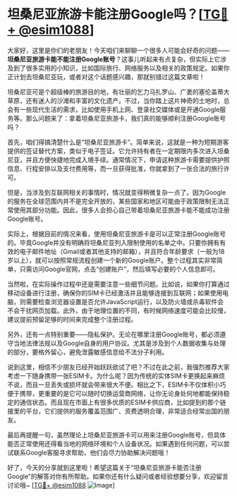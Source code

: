 # 坦桑尼亚旅游卡能注册Google吗？[[TG💪+ @esim1088](https://t.me/s/esim1088)]

大家好，这里是你们的老朋友！今天咱们来聊聊一个很多人可能会好奇的问题——**坦桑尼亚旅游卡能不能注册Google账号**？这事儿听起来有点复杂，但实际上它涉及到了很多实用的小知识，比如国际旅行、网络服务以及相关的政策规定。如果你正计划去坦桑尼亚玩，或者对这个话题感兴趣，那就别错过这篇文章啦！

坦桑尼亚可是个超级棒的旅游目的地，有壮丽的乞力马扎罗山、广袤的塞伦盖蒂大草原，还有迷人的沙滩和丰富的文化遗产。不过，当你踏上这片神奇的土地时，总会有一些现代生活的需求，比如使用手机上网、登录社交媒体或是开通Google服务等。那么问题来了：拿着坦桑尼亚旅游卡，我们真的能够顺利注册Google账号吗？

首先，咱们得搞清楚什么是“坦桑尼亚旅游卡”。简单来说，这就是一种为短期游客提供的签证替代方案，类似于电子签证。它允许持有者在一定期限内多次进入坦桑尼亚，并且方便快捷地完成入境手续。通常情况下，申请这种旅游卡需要提供护照信息、行程安排以及支付费用等，而一旦获得批准，你就拿到了一张合法的旅行许可。

但是，当涉及到互联网相关的事情时，情况就变得稍微复杂一点了。因为Google的服务在全球范围内并不是完全开放的，某些国家和地区可能由于政策限制无法正常使用其部分功能。因此，很多人会担心自己带着坦桑尼亚旅游卡能不能成功注册Google账号。

实际上，根据目前的情况来看，使用坦桑尼亚旅游卡是可以正常注册Google账号的。毕竟Google并没有明确将坦桑尼亚列入限制使用的名单之中。只要你拥有有效的电子邮件地址（Gmail或者其他支持的邮箱），并且符合年龄要求（一般为18岁以上），就可以按照常规流程创建一个新的Google账户。整个过程其实非常简单，只需访问Google官网，点击“创建账户”，然后填写必要的个人信息即可。

当然啦，在实际操作过程中还是需要注意一些细节问题。比如说，如果你打算通过移动设备进行注册，确保你的SIM卡已经激活并且能够连接到互联网；如果使用电脑，则需要检查浏览器设置是否允许JavaScript运行，以及防火墙或杀毒软件会不会干扰网页加载。此外，由于地理位置的不同，有时候网络速度可能会比较慢，建议提前预留足够的时间来完成整个注册过程。

另外，还有一点特别重要——隐私保护。无论在哪里注册Google账号，都必须遵守当地法律法规以及Google自身的用户协议。尤其是涉及到个人数据收集与处理的部分，要格外留心，避免泄露敏感信息给不法分子利用。

说到这里，相信不少朋友已经开始跃跃欲试了吧？不过在此之前，我强烈推荐大家考虑一下随身携带一张ESIM卡。为什么呢？因为传统的实体SIM卡更换起来麻烦不说，而且一旦丢失或损坏就会带来很大不便。相比之下，ESIM卡不仅体积小巧便于携带，更重要的是它可以随时切换运营商网络，让你无论身处何地都能保持稳定的通信状态。而且现在市面上有很多优质的ESIM卡供应商，比如提到的那个链接里的平台，它们提供的服务覆盖范围广、资费透明合理，非常适合经常出国的朋友。

最后再提醒一句，虽然理论上坦桑尼亚旅游卡可以用来注册Google账号，但具体能否正常使用还得看当地的网络环境和个人设备状况。如果遇到任何问题，可以尝试联系Google客服寻求帮助，他们会尽力协助解决问题哦！

好了，今天的分享就到这里啦！希望这篇关于“坦桑尼亚旅游卡能否注册Google”的解答对你有所帮助。如果你还有什么疑问或者经验想要分享，欢迎留言讨论哦~ [[TG💪+ @esim1088](https://t.me/s/esim1088) ![Image](https://i.postimg.cc/4NQfJmqS/Snipaste-2025-05-13-00-14-12.png)]